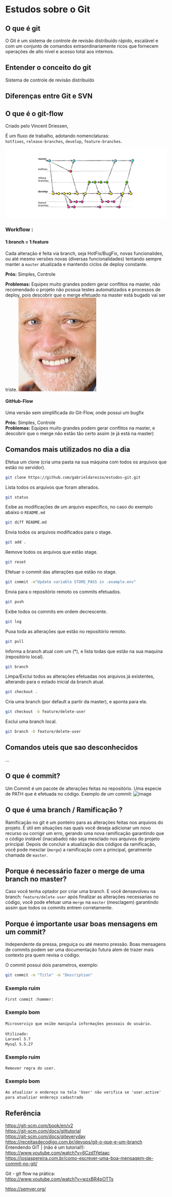 # Estudos sobre o Git


## O que é git  
O Git é um sistema de controle de revisão distribuído rápido, escalável e com um conjunto de comandos extraordinariamente ricos que fornecem operações de alto nível e acesso total aos internos.


## Entender o conceito do git  
Sistema de controle de revisão distribuído
 
## Diferenças entre Git e SVN  


## O que é o git-flow  
Criado pelo Vincent Driessen,

É um fluxo de trabalho, adotando nomenclaturas:  
`hotfixes`, `release-branches`, `develop`, `feature-branches`.


![Git Flow](docs/git-flow.jpeg)  


### Workflow :


#### 1:branch = 1:feature 

Cada alteração é feita via branch, seja HotFix/BugFix, novas funcionalides, ou até mesmo versões novas (diversas funcionalidades) tentando sempre manter a `master` atualizada e mantendo ciclos de deploy constante.  

**Prós:** Simples, Controle

**Problemas:** Equipes muito grandes podem gerar conflitos na master, não recomendado  o projeto não possua testes automatizados e processos de deploy, pois descobrir que o merge efetuado na master está bugado vai ser triste.
![Hehe](docs/hehe.jpeg)  


#### GitHub-Flow
Uma versão sem simplificada do Git-Flow, onde possui um bugfix 


**Prós:** Simples, Controle  
**Problemas:** Equipes muito grandes podem gerar conflitos na master, e descobrir que o merge não estão tão certo assim (e já está na master)   


## Comandos mais utilizados no dia a dia  





Efetua um clone (cria uma pasta na sua máquina com todos os arquivos que estão no servidor).
```bash
git clone https://github.com/gabrieldarezzo/estudos-git.git
```


Lista todos os arquivos que foram alterados.
```bash
git status
```

Exibe as modificações de um arquivo especifico, no caso do exemplo abaixo o `README.md`
```bash
git diff README.md
```

Envia todos os arquivos modificados para o stage.
```bash
git add .
```

Remove todos os arquivos que estão stage.
```bash
git reset 
```

Efetuar o commit das alterações que estão no stage.
```bash
git commit -m"Update variable STORE_PASS in .example.env" 
```

Envia para o repositório remoto os commits efetuados.
```bash
git push
```

Exibe todos os commits em ordem decrescente.
```bash
git log
```

Puxa toda as alterações que estão no repositório remoto.
```bash
git pull
```

Informa a branch atual com um (*), e lista todas que estão na sua maquina (repositório local).
```bash
git branch 
```

Limpa/Exclui todos as alterações efetuadas nos arquivos já existentes, alterando para o estado inicial da branch atual.
```bash
git checkout .
```

Cria uma branch (por default a partir da master), e aponta para ela.
```bash
git checkout -b feature/delete-user
```

Exclui uma branch local.
```bash
git branch -D feature/delete-user
```


## Comandos uteis que sao desconhecidos 
...


## O que é commit?
Um Commit é um pacote de alterações feitas no repositório.
Uma especie de PATH que é efetuada no código.
Exemplo de um commit: 
![image](https://user-images.githubusercontent.com/4562368/90351051-6a440880-e015-11ea-9074-da50ec2b545a.png)


## O que é uma branch / Ramificação ? 
Ramificação no git é um ponteiro para as alterações feitas nos arquivos do projeto.
É útil em situações nas quais você deseja adicionar um novo recurso ou corrigir um erro, gerando uma nova ramificação garantindo que o código instável (inacabado) não seja mesclado nos arquivos do projeto principal. Depois de concluir a atualização dos códigos da ramificação, você pode mesclar (`merge`) a ramificação com a principal, geralmente chamada de `master`.


## Porque é necessário fazer o merge de uma branch no master?
Caso você tenha optador por criar uma branch.
E você densevolveu na branch: `feature/delete-user` após finalizar as alterações necessarias no código, você pode efetuar uma `merge` na `master` (mesclagem) garantindo assim que todos os commits entrem corretamente.

## Porque é importante usar boas mensagens em um commit?
Independente da pressa, preguiça ou até mesmo pressão.
Boas mensagens de commits podem ser uma documentação futura alem de trazer mais contexto pra quem revisa o código.

O commit possui dois parametros, exemplo:

```bash
git commit -m "Title" -m "Description"
```

### Exemplo ruim
```
First commit :hammer:
```

### Exemplo bom
```
Microserviço que exibe manipula informações pessoais do usuário.

Utilizado:
Laravel 5.7
Mysql 5.5.27
```

### Exemplo ruim
```
Remover regra do user.
```

### Exemplo bom
```
Ao atualizar o endereço na tela 'User' não verifica se 'user.active' para atualziar endereço cadastrado
```


## Referência

https://git-scm.com/book/en/v2  
https://git-scm.com/docs/gittutorial  
https://git-scm.com/docs/giteveryday  
https://receitasdecodigo.com.br/devops/git-o-que-e-um-branch
Entendendo GIT | (não é um tutorial!):  
https://www.youtube.com/watch?v=6Czd1Yetaac  
https://josiaspereira.com.br/como-escrever-uma-boa-mensagem-de-commit-no-git/

Git - git flow na prática:  
https://www.youtube.com/watch?v=wzxBR4pOTTs  

https://semver.org/  

